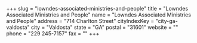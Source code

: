+++
slug = "lowndes-associated-ministries-and-people"
title = "Lowndes Associated Ministries and People"
name = "Lowndes Associated Ministries and People"
address = "714 Charlton Street"
cityIndexKey = "city-ga-valdosta"
city = "Valdosta"
state = "GA"
postal = "31601"
website = ""
phone = "229 245-7157"
fax = ""
+++
